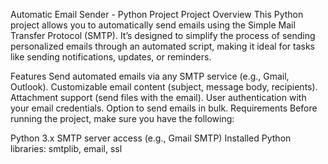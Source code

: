 Automatic Email Sender - Python Project
Project Overview
This Python project allows you to automatically send emails using the Simple Mail Transfer Protocol (SMTP). It’s designed to simplify the process of sending personalized emails through an automated script, making it ideal for tasks like sending notifications, updates, or reminders.

Features
Send automated emails via any SMTP service (e.g., Gmail, Outlook).
Customizable email content (subject, message body, recipients).
Attachment support (send files with the email).
User authentication with your email credentials.
Option to send emails in bulk.
Requirements
Before running the project, make sure you have the following:

Python 3.x
SMTP server access (e.g., Gmail SMTP)
Installed Python libraries: smtplib, email, ssl
